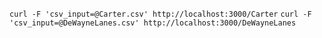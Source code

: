 `curl -F 'csv_input=@Carter.csv' http://localhost:3000/Carter`
`curl -F 'csv_input=@DeWayneLanes.csv' http://localhost:3000/DeWayneLanes`
